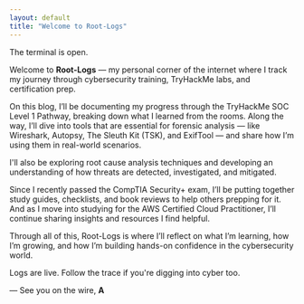 ```yaml
---
layout: default
title: "Welcome to Root-Logs"
---
```


The terminal is open.

Welcome to **Root-Logs** — my personal corner of the internet where I track my journey through cybersecurity training, TryHackMe labs, and certification prep.

On this blog, I’ll be documenting my progress through the TryHackMe SOC Level 1 Pathway, breaking down what I learned from the rooms. Along the way, I’ll dive into tools that are essential for forensic analysis — like Wireshark, Autopsy, The Sleuth Kit (TSK), and ExifTool — and share how I’m using them in real-world scenarios.

I'll also be exploring root cause analysis techniques and developing an understanding of how threats are detected, investigated, and mitigated.

Since I recently passed the CompTIA Security+ exam, I’ll be putting together study guides, checklists, and book reviews to help others prepping for it. And as I move into studying for the AWS Certified Cloud Practitioner, I’ll continue sharing insights and resources I find helpful.

Through all of this, Root-Logs is where I’ll reflect on what I’m learning, how I’m growing, and how I’m building hands-on confidence in the cybersecurity world.

Logs are live. Follow the trace if you're digging into cyber too.

—
See you on the wire,
**A**
